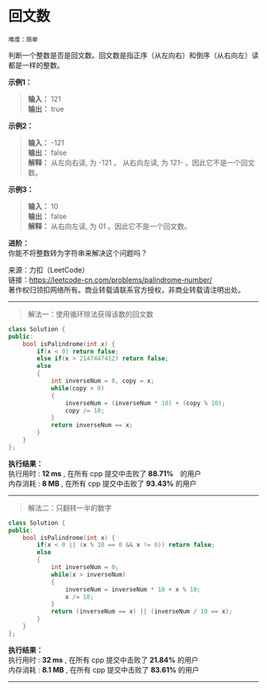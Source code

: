 # 回文数 #  
`难度：简单`  

判断一个整数是否是回文数。回文数是指正序（从左向右）和倒序（从右向左）读都是一样的整数。

**示例1：**  
>**输入：** 121  
>**输出：** true  

**示例2：**  
>**输入：** -121  
>**输出：** false  
>**解释：** 从左向右读, 为 -121 。 从右向左读, 为 121- 。因此它不是一个回文数。  

**示例3：**  
>**输入：** 10  
>**输出：** false  
>**解释：** 从右向左读, 为 01 。因此它不是一个回文数。  

**进阶：**  
你能不将整数转为字符串来解决这个问题吗？  

来源：力扣（LeetCode）  
链接：https://leetcode-cn.com/problems/palindrome-number/  
著作权归领扣网络所有。商业转载请联系官方授权，非商业转载请注明出处。  

---
>解法一：使用循环除法获得该数的回文数  

```C++
class Solution {
public:
    bool isPalindrome(int x) {
        if(x < 0) return false;
        else if(x > 2147447412) return false;
        else
        {
            int inverseNum = 0, copy = x;
            while(copy > 0)
            {
                inverseNum = (inverseNum * 10) + (copy % 10);
                copy /= 10;
            }
            return inverseNum == x;
        }
    }
};
```  

**执行结果：**  
执行用时 : **12 ms** , 在所有 cpp 提交中击败了 **88.71%**　的用户  
内存消耗 : **8 MB** , 在所有 cpp 提交中击败了 **93.43%** 的用户  

---  
>解法二：只翻转一半的数字  

```C++
class Solution {
public:
    bool isPalindrome(int x) {
        if(x < 0 || (x % 10 == 0 && x != 0)) return false;
        else
        {
            int inverseNum = 0;
            while(x > inverseNum)
            {
                inverseNum = inverseNum * 10 + x % 10;
                x /= 10;
            }
            return (inverseNum == x) || (inverseNum / 10 == x);
        }
    }
};
```  

**执行结果：**  
执行用时 : **32 ms** , 在所有 cpp 提交中击败了 **21.84%** 的用户  
内存消耗 : **8.1 MB** , 在所有 cpp 提交中击败了 **83.61%** 的用户  

---